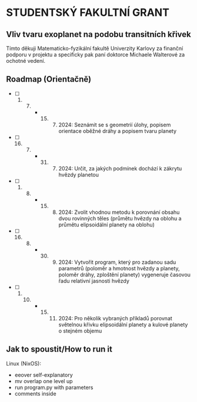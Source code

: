 # STUDENTSKÝ FAKULTNÍ GRANT
## Vliv tvaru exoplanet na podobu transitních křivek
Tímto děkuji Matematicko-fyzikální fakultě Univerzity Karlovy
za finanční podporu v projektu a specificky pak paní doktorce
Michaele Walterové za ochotné vedení.
## Roadmap (Orientačně)
- [ ] 1. 7. - 15. 7. 2024: Seznámit se s geometrií úlohy, popisem orientace oběžné dráhy a popisem tvaru planety
- [ ] 16. 7. - 31. 7. 2024: Určit, za jakých podmínek dochází k zákrytu hvězdy planetou
- [ ] 1. 8. - 15. 8. 2024: Zvolit vhodnou metodu k porovnání obsahu dvou rovinných těles
(průmětu hvězdy na oblohu a průmětu elipsoidální planety na oblohu)
- [ ] 16. 8. - 30. 9. 2024: Vytvořit program, který pro zadanou sadu parametrů (poloměr a
hmotnost hvězdy a planety, poloměr dráhy, zploštění planety)
vygeneruje časovou řadu relativní jasnosti hvězdy
- [ ] 1. 10. - 15. 11. 2024: Pro několik vybraných příkladů porovnat světelnou křivku elipsoidální
planety a kulové planety o stejném objemu

## Jak to spoustit/How to run it
Linux (NixOS):
- eeover self-explanatory
- mv overlap one level up
- run program.py with parameters
- comments inside
